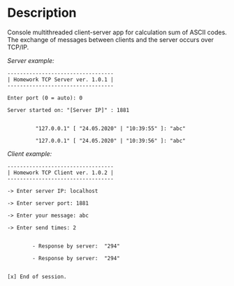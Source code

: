 # Description

Console multithreaded client-server app for calculation sum of ASCII codes. The exchange of messages between clients and the server occurs over TCP/IP.

_Server example:_

```
----------------------------------
| Homework TCP Server ver. 1.0.1 |
----------------------------------

Enter port (0 = auto): 0

Server started on: "[Server IP]" : 1881


         "127.0.0.1" [ "24.05.2020" | "10:39:55" ]: "abc"

         "127.0.0.1" [ "24.05.2020" | "10:39:56" ]: "abc"
```

_Client example:_

```
----------------------------------
| Homework TCP Client ver. 1.0.2 |
----------------------------------

-> Enter server IP: localhost

-> Enter server port: 1881

-> Enter your message: abc

-> Enter send times: 2


        - Response by server:  "294"

        - Response by server:  "294"


[x] End of session.
```
